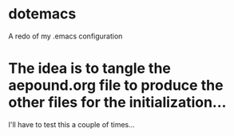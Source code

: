 # dotemacs
A redo of my .emacs configuration

# The idea is to tangle the aepound.org file to produce the other files for the initialization...
I'll have to test this a couple of times...
